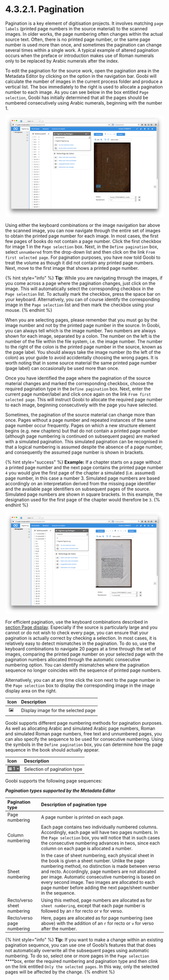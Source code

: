 # 4.3.2.1. Pagination

Pagination is a key element of digitisation projects. It involves matching `page labels` \(printed page numbers in the source material\) to the scanned images. In older works, the page numbering often changes within the actual source text. Often, there is no printed page number, or the same page number is used more than once, and sometimes the pagination can change several times within a single work. A typical example of altered pagination occurs when the preface or introduction makes use of Roman numerals only to be replaced by Arabic numerals after the index.

To edit the pagination for the source work, open the pagination area in the Metadata Editor by clicking on the option in the navigation bar. Goobi will calculate the number of images in the current process folder and produce a vertical list. The box immediately to the right is used to allocate a pagination number to each image. As you can see below in the box entitled `Page selection`, Goobi has initially determined that all the pages should be numbered consecutively using Arabic numerals, beginning with the number 1.

![Pagination using consecutive Arabic numerals beginning with the number 1](../../../.gitbook/assets/043-1d.png)

Using either the keyboard combinations or the image navigation bar above the scanned image, you can now navigate through the entire set of images to obtain the printed page number for each image. In most cases, the first few pages of books do not contain a page number. Click the first checkbox for image 1 in the `Page selection` box. Next, in the `Define pagination` box, select `unnumbered` from the drop-down list and then click on the link `From first selected page`. For pagination purposes, you have now told Goobi to treat the volume as though it did not contain any printed page numbers. Next, move to the first image that shows a printed page number.

{% hint style="info" %}
**Tip:** While you are navigating through the images, if you come across a page where the pagination changes, just click on the image. This will automatically select the corresponding checkbox in the `Page selection` list. To actually mark the checkbox, press the space bar on your keyboard. Alternatively, you can of course identify the corresponding image in the `Page selection` list and then mark the checkbox using your mouse.
{% endhint %}

When you are selecting pages, please remember that you must go by the image number and not by the printed page number in the source. In Goobi, you can always tell which is the image number. Two numbers are always shown for each image, separated by a colon. The number on the left is the number of the file within the file system, i.e. the image number. The number to the right of the colon is the printed page number in the source, known as the page label. You should always take the image number \(to the left of the colon\) as your guide to avoid accidentally choosing the wrong pages. It is worth noting that in some source material the same printed page number \(page label\) can occasionally be used more than once.

Once you have identified the page where the pagination of the source material changes and marked the corresponding checkbox, choose the required pagination type in the `Define pagination` box. Next, enter the current page number/label and click once again on the link `From first selected page`. This will instruct Goobi to allocate the required page number to each image, beginning consecutively with the page you have selected.

Sometimes, the pagination of the source material can change more than once. Pages without a page number and repeated instances of the same page number occur frequently. Pages on which a new structure element begins \(e.g. new chapters\) but that do not contain a printed page number \(although page numbering is continued on subsequent pages\) are marked with a simulated pagination. This simulated pagination can be recognised in that a logical numbering is assumed despite the absence of a page number, and consequently the assumed page number is shown in brackets.

{% hint style="success" %}
**Example:** If a chapter starts on a page without a printed page number and the next page contains the printed page number `4` you would give the first page of the chapter a simulated \(i.e. assumed\) page number, in this case a number 3. Simulated page numbers are based accordingly on an interpretation derived from the missing page identifier and the available page identifiers on subsequent pages of the source. Simulated page numbers are shown in square brackets. In this example, the designation used for the first page of the chapter would therefore be `3`.
{% endhint %}

![Paginated source work with three uncounted pages, two simulated Arabic page numbers, consecutive Roman numbering and consecutive Arabic numbering.](../../../.gitbook/assets/044d.png)

For efficient pagination, use the keyboard combinations described in [section Page display](../4.3.1/4.3.1.2.md). Especially if the source is particularly large and you cannot or do not wish to check every page, you can ensure that your pagination is actually correct by checking a selection. In most cases, it is relatively easy to detect mismatches in the pagination. To do so, use the keyboard combinations to navigate 20 pages at a time through the set of images, comparing the printed page number on your selected page with the pagination numbers allocated through the automatic consecutive numbering option. You can identify mismatches where the pagination sequence no longer coincides with the sequence of printed page numbers.

Alternatively, you can at any time click the icon next to the page number in the `Page selection` box to display the corresponding image in the image display area on the right. 

| Icon | Description |
| :--- | :--- |
| ![mets\_21c.png](../../../.gitbook/assets/mets_21c.png) | Display image for the selected page |

Goobi supports different page numbering methods for pagination purposes. As well as allocating Arabic and simulated Arabic page numbers, Roman and simulated Roman page numbers, free text and unnumbered pages, you can also specify the sequence to be used for consecutive numbering. Using the symbols in the `Define pagination` box, you can determine how the page sequence in the book should actually appear.

| Icon | Description |
| :--- | :--- |
| ![mets\_09a.png](../../../.gitbook/assets/mets_09a.png) | Selection of pagination type |

Goobi supports the following page sequences:

_**Pagination types supported by the Metadata Editor**_

| **Pagination type** | **Description of pagination type** |
| :--- | :--- |
| Page numbering | A page number is printed on each page. |
| Column numbering | Each page contains two individually numbered columns. Accordingly, each page will have two pages numbers. In the `Page selection` box, you will notice that in such cases the consecutive numbering advances in twos, since each column on each page is allocated a number. |
| Sheet numbering | In the case of sheet numbering, each physical sheet in the book is given a sheet number. Unlike the page numbering method, no distinction is made between verso and recto. Accordingly, page numbers are not allocated per image. Automatic consecutive numbering is based on every second image. Two images are allocated to each page number before adding the next page/sheet number in the sequence. |
| Recto/verso sheet numbering | Using this method, page numbers are allocated as for `sheet numbering`, except that each page number is followed by an r for recto or v for verso. |
| Recto/verso page numbering | Here, pages are allocated as for page numbering \(see above\) with the addition of an `r` for recto or `v` for verso after the number. |

{% hint style="info" %}
**Tip:** If you want to make a change within an existing pagination sequence, you can use one of Goobi’s features that that does not automatically overwrite all the subsequent pages using automatic numbering. To do so, select one or more pages in the `Page selection` ****box, enter the required numbering and pagination type and then clink on the link entitled `Only the selected pages`. In this way, only the selected pages will be affected by the change.
{% endhint %}

